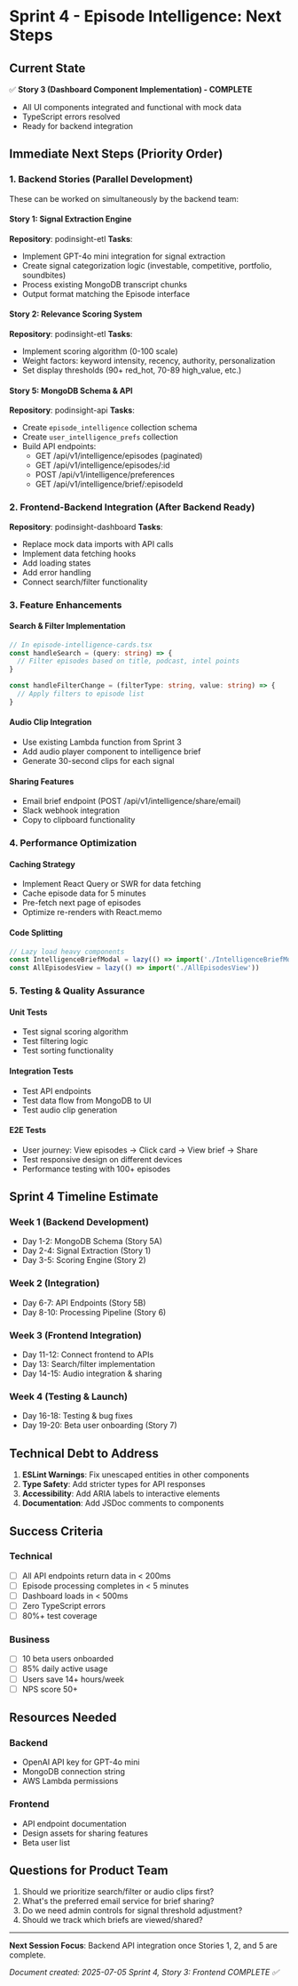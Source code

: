 # Sprint 4 - Episode Intelligence: Next Steps

## Current State
✅ **Story 3 (Dashboard Component Implementation) - COMPLETE**
- All UI components integrated and functional with mock data
- TypeScript errors resolved
- Ready for backend integration

## Immediate Next Steps (Priority Order)

### 1. Backend Stories (Parallel Development)
These can be worked on simultaneously by the backend team:

#### Story 1: Signal Extraction Engine
**Repository**: podinsight-etl
**Tasks**:
- Implement GPT-4o mini integration for signal extraction
- Create signal categorization logic (investable, competitive, portfolio, soundbites)
- Process existing MongoDB transcript chunks
- Output format matching the Episode interface

#### Story 2: Relevance Scoring System  
**Repository**: podinsight-etl
**Tasks**:
- Implement scoring algorithm (0-100 scale)
- Weight factors: keyword intensity, recency, authority, personalization
- Set display thresholds (90+ red_hot, 70-89 high_value, etc.)

#### Story 5: MongoDB Schema & API
**Repository**: podinsight-api
**Tasks**:
- Create `episode_intelligence` collection schema
- Create `user_intelligence_prefs` collection
- Build API endpoints:
  - GET /api/v1/intelligence/episodes (paginated)
  - GET /api/v1/intelligence/episodes/:id
  - POST /api/v1/intelligence/preferences
  - GET /api/v1/intelligence/brief/:episodeId

### 2. Frontend-Backend Integration (After Backend Ready)
**Repository**: podinsight-dashboard
**Tasks**:
- Replace mock data imports with API calls
- Implement data fetching hooks
- Add loading states
- Add error handling
- Connect search/filter functionality

### 3. Feature Enhancements

#### Search & Filter Implementation
```typescript
// In episode-intelligence-cards.tsx
const handleSearch = (query: string) => {
  // Filter episodes based on title, podcast, intel points
}

const handleFilterChange = (filterType: string, value: string) => {
  // Apply filters to episode list
}
```

#### Audio Clip Integration
- Use existing Lambda function from Sprint 3
- Add audio player component to intelligence brief
- Generate 30-second clips for each signal

#### Sharing Features
- Email brief endpoint (POST /api/v1/intelligence/share/email)
- Slack webhook integration
- Copy to clipboard functionality

### 4. Performance Optimization

#### Caching Strategy
- Implement React Query or SWR for data fetching
- Cache episode data for 5 minutes
- Pre-fetch next page of episodes
- Optimize re-renders with React.memo

#### Code Splitting
```typescript
// Lazy load heavy components
const IntelligenceBriefModal = lazy(() => import('./IntelligenceBriefModal'))
const AllEpisodesView = lazy(() => import('./AllEpisodesView'))
```

### 5. Testing & Quality Assurance

#### Unit Tests
- Test signal scoring algorithm
- Test filtering logic
- Test sorting functionality

#### Integration Tests
- Test API endpoints
- Test data flow from MongoDB to UI
- Test audio clip generation

#### E2E Tests
- User journey: View episodes → Click card → View brief → Share
- Test responsive design on different devices
- Performance testing with 100+ episodes

## Sprint 4 Timeline Estimate

### Week 1 (Backend Development)
- Day 1-2: MongoDB Schema (Story 5A)
- Day 2-4: Signal Extraction (Story 1)
- Day 3-5: Scoring Engine (Story 2)

### Week 2 (Integration)
- Day 6-7: API Endpoints (Story 5B)
- Day 8-10: Processing Pipeline (Story 6)

### Week 3 (Frontend Integration)
- Day 11-12: Connect frontend to APIs
- Day 13: Search/filter implementation
- Day 14-15: Audio integration & sharing

### Week 4 (Testing & Launch)
- Day 16-18: Testing & bug fixes
- Day 19-20: Beta user onboarding (Story 7)

## Technical Debt to Address

1. **ESLint Warnings**: Fix unescaped entities in other components
2. **Type Safety**: Add stricter types for API responses
3. **Accessibility**: Add ARIA labels to interactive elements
4. **Documentation**: Add JSDoc comments to components

## Success Criteria

### Technical
- [ ] All API endpoints return data in < 200ms
- [ ] Episode processing completes in < 5 minutes
- [ ] Dashboard loads in < 500ms
- [ ] Zero TypeScript errors
- [ ] 80%+ test coverage

### Business
- [ ] 10 beta users onboarded
- [ ] 85% daily active usage
- [ ] Users save 14+ hours/week
- [ ] NPS score 50+

## Resources Needed

### Backend
- OpenAI API key for GPT-4o mini
- MongoDB connection string
- AWS Lambda permissions

### Frontend
- API endpoint documentation
- Design assets for sharing features
- Beta user list

## Questions for Product Team

1. Should we prioritize search/filter or audio clips first?
2. What's the preferred email service for brief sharing?
3. Do we need admin controls for signal threshold adjustment?
4. Should we track which briefs are viewed/shared?

---

**Next Session Focus**: Backend API integration once Stories 1, 2, and 5 are complete.

*Document created: 2025-07-05*
*Sprint 4, Story 3: Frontend COMPLETE ✅*